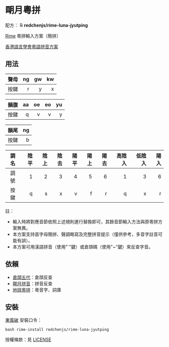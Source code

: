 # 朙月粵拼

配方： ℞ **redchenjs/rime-luna-jyutping**

[Rime](https://rime.im) 粵拼輸入方案（簡拼）

[香港語言學會粵語拼音方案](https://zh.wikipedia.org/wiki/%E9%A6%99%E6%B8%AF%E8%AA%9E%E8%A8%80%E5%AD%B8%E5%AD%B8%E6%9C%83%E7%B2%B5%E8%AA%9E%E6%8B%BC%E9%9F%B3%E6%96%B9%E6%A1%88)

## 用法

| 聲母 | ng | gw | kw |
| :--: | -: | -: | -: |
| 按鍵 |  r |  y |  x |

| 韻腹 | aa | oe | eo | yu |
| :--: | -: | -: | -: | -: |
| 按鍵 |  q |  v |  v |  y |

| 韻尾 | ng |
| :--: | -: |
| 按鍵 |  b |

| 調名 | 陰平 | 陰上 | 陰去 | 陽平 | 陽上 | 陽去 | 高陰入 | 低陰入 | 陽入 |
| :--: | ---: | ---: | ---: | ---: | ---: | ---: | -----: | -----: | ---: |
| 調號 |    1 |    2 |    3 |    4 |    5 |    6 |      1 |      3 |    6 |
| 按鍵 |    q |    s |    x |    v |    f |    r |      q |      x |    r |

註：
* 輸入時將對應音節依照上述規則進行替換即可，其餘音節輸入方法與原粵拼方案無異。
* 本方案支持首字母簡拼、聲調略寫及完整拼音提示（僅供參考，多音字註音可能有誤）。
* 本方案可用漢語拼音（使用"\`"鍵）或倉頡碼（使用"~"鍵）來反查字音。

## 依賴

* [倉頡五代](https://github.com/rime/rime-cangjie)：倉頡反查
* [朙月拼音](https://github.com/rime/rime-luna-pinyin)：拼音反查
* [地球粵拼](https://github.com/redchenjs/rime-terra-jyutping)：粵音字、詞庫

## 安裝

[東風破](https://github.com/rime/plum) 安裝口令：
```
bash rime-install redchenjs/rime-luna-jyutping
```

授權條款：見 [LICENSE](LICENSE)
